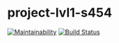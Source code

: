# project-lvl1-s454
[![Maintainability](https://api.codeclimate.com/v1/badges/bd2699c0cd68c60a132e/maintainability)](https://codeclimate.com/github/KEvalle/project-lvl1-s454/maintainability)
[![Build Status](https://travis-ci.org/KEvalle/project-lvl1-s454.svg?branch=master)](https://travis-ci.org/KEvalle/project-lvl1-s454)
